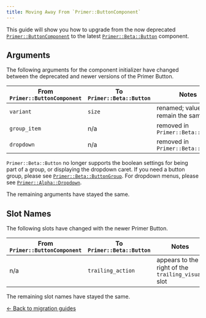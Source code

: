 ```yaml
---
title: Moving Away From `Primer::ButtonComponent`
---
```


This guide will show you how to upgrade from the now deprecated
[`Primer::ButtonComponent`](https://primer.style/view-components/components/button)
to the latest [`Primer::Beta::Button`](https://primer.style/view-components/components/beta/button)
component.

## Arguments

The following arguments for the component initializer have changed between the deprecated and newer versions
of the Primer Button.

| From `Primer::ButtonComponent` | To `Primer::Beta::Button` | Notes |
|--------------------------------|---------------------------|-------|
| `variant`    | `size` | renamed; values remain the same   |
| `group_item` | n/a    | removed in `Primer::Beta::Button` |
| `dropdown`   | n/a    | removed in `Primer::Beta::Button` |

`Primer::Beta::Button` no longer supports the boolean settings for being part of
a group, or displaying the dropdown caret. If you need a button group, please
see [`Primer::Beta::ButtonGroup`](https://primer.style/view-components/components/beta/buttongroup). For dropdown menus, please see
[`Primer::Alpha::Dropdown`](https://primer.style/view-components/components/alpha/dropdown).

The remaining arguments have stayed the same.

## Slot Names

The following slots have changed with the newer Primer Button.

| From `Primer::ButtonComponent` | To `Primer::Beta::Button` | Notes |
|--------------------------------|---------------------------|-------|
| n/a | `trailing_action` | appears to the right of the `trailing_visual` slot |

The remaining slot names have stayed the same.

[&larr; Back to migration guides](https://primer.style/view-components/migration)
